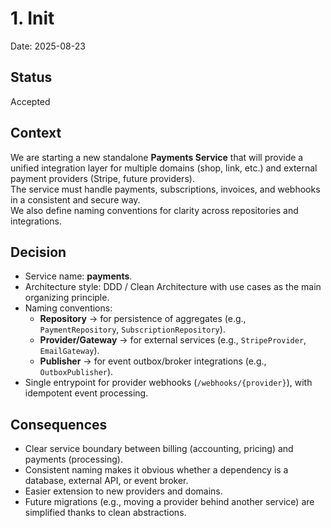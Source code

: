 # 1. Init

Date: 2025-08-23

## Status

Accepted

## Context

We are starting a new standalone **Payments Service** that will provide a unified integration layer for multiple domains (shop, link, etc.) and external payment providers (Stripe, future providers).  
The service must handle payments, subscriptions, invoices, and webhooks in a consistent and secure way.  
We also define naming conventions for clarity across repositories and integrations.

## Decision

- Service name: **payments**.
- Architecture style: DDD / Clean Architecture with use cases as the main organizing principle.
- Naming conventions:
    - **Repository** → for persistence of aggregates (e.g., `PaymentRepository`, `SubscriptionRepository`).
    - **Provider/Gateway** → for external services (e.g., `StripeProvider`, `EmailGateway`).
    - **Publisher** → for event outbox/broker integrations (e.g., `OutboxPublisher`).
- Single entrypoint for provider webhooks (`/webhooks/{provider}`), with idempotent event processing.

## Consequences

- Clear service boundary between billing (accounting, pricing) and payments (processing).
- Consistent naming makes it obvious whether a dependency is a database, external API, or event broker.
- Easier extension to new providers and domains.
- Future migrations (e.g., moving a provider behind another service) are simplified thanks to clean abstractions.
